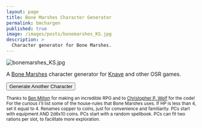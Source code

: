 ```yaml
---
layout: page
title: Bone Marshes Character Generator
permalink: bmchargen
published: true
image: /images/posts/bonemarshes_KS.jpg
description: >
  Character generator for Bone Marshes.
---
```

![bonemarshes_KS.jpg]({{site.url}}/images/posts/bonemarshes_KS.jpg)

<p>A <a href="/bone-marshes">Bone Marshes</a> character generator for <a href="https://www.drivethrurpg.com/product/250888/Knave">Knave</a> and other OSR games.</p>

<div class="tightSpacing buttonWrapper">
  <button class="btn btn-lg btn-primary" onclick="generate()">Generate Another Character</button>
</div>

<div class="container generatorCard" id="bmCard" style="display:none;">
  <div class="row">
    <div class="col tightSpacing h1" id="charName">Click the Button!</div>
  </div>
  <div class="row">
		<div class="col-xl-2 col-md-4 tightSpacing h3" id="charSTR"></div>
		<div class="col-xl-2 col-md-4 tightSpacing h3" id="charDEX"></div>
		<div class="col-xl-2 col-md-4 tightSpacing h3" id="charCON"></div>
		<div class="col-xl-2 col-md-4 tightSpacing h3" id="charINT"></div>
		<div class="col-xl-2 col-md-4 tightSpacing h3" id="charWIS"></div>
		<div class="col-xl-2 col-md-4 tightSpacing h3" id="charCHA"></div>
	</div>
  <p style="text-align: right;font-style: italic;"><small>You may swap any two ability bonuses</small></p>
  <hr class="tightSpacing">
  <p id="charHistory"></p>
  <div class="row">
		<div class="col-xl-3 col-md-6 tightSpacing" id="charPhysique"></div>
		<div class="col-xl-3 col-md-6 tightSpacing" id="charSkin"></div>
		<div class="col-xl-3 col-md-6 tightSpacing" id="charFace"></div>
		<div class="col-xl-3 col-md-6 tightSpacing" id="charHair"></div>
		<div class="col-xl-3 col-md-6 tightSpacing" id="charSpeech"></div>
		<div class="col-xl-3 col-md-6 tightSpacing" id="charClothing"></div>
		<div class="col-xl-3 col-md-6 tightSpacing" id="charVirtue"></div>
		<div class="col-xl-3 col-md-6 tightSpacing" id="charVice"></div>
  </div>
  <div class="row">
    <div class="col-xl-6 col-md-9" style="border-right: 1px solid var(--border-color);">
      <h2 id="charHP" class="tightSpacing"></h2>
      <p id="charArmor"></p>
      <h2 id="charSlots" class="tightSpacing"></h2>
      <p>
        You can choose from <strong>any or all</strong> of the items below to fill your inventory slots. Unless otherwise noted, each item takes up one slot. 
      </p>
      <p id="charItems"></p>
    </div>
    <div class="col-xl-6 col-md-9">
    <h2 class="tightSpacing">Starting Weapon:</h2>
      <p id="charWeapon"></p>
    <h2 class="tightSpacing">Or choose another:</h2>
      <ul>
        <li>Small Melee (d6, 1 hand, 1 slot)</li>
        <li>Medium (d8, 1 hand, 2 slots)</li>
        <li>Large (d10, 2 hands, 3 slots)</li>
        <li>Sling (d4, 1 slot)<br>and a bag of 20 stones (1 slot)</li>
        <li>Bow (d6, 2 hands, 2 slots)<br>and a quiver of 20 arrows (1 slot)</li>
        <li>Crossbow (d8, 2 hands, 3 slots)<br>and a pack of 20 bolts (1 slot)</li>
      </ul> 
    </div>
  </div>
</div>

<small>Thanks to <a href="http://questingblog.com/">Ben Milton</a> for making an incredible RPG and to <a href="http://chrispwolf.com/">Christopher P. Wolf</a> for the code! For the curious I'll list some of the house-rules that Bone Marshes uses. If HP is less than 4, set it equal to 4. Renames copper to coins, just for convenience and familiarity. PCs start with equipment AND 2d6x10 coins. PCs start with a random spellbook. PCs can fit two rations per slot, to facilitate more exploration.</small>

<script>
  var xmlhttp = new XMLHttpRequest();
  xmlhttp.onreadystatechange = function() {
    if (this.readyState == 4 && this.status == 200) {
      knave = JSON.parse(this.responseText);
    }
  };
  xmlhttp.open("GET", "/_pages/knave.json", true);
  xmlhttp.send(); 

function generate() {

  document.getElementById("bmCard").style = "";


  /* ======= NAMES ======= */
  document.getElementById("charName").innerText = "Name: " + knave.Names[Math.floor(Math.random() * knave.Names.length)];

  /* ======= STATS ======= */
  var die1 = Math.floor(Math.random() * 6) + 1;
  var die2 = Math.floor(Math.random() * 6) + 1;
  var die3 = Math.floor(Math.random() * 6) + 1;
  document.getElementById("charSTR").innerText = "STR: " + Math.min(die1, die2, die3);
  var die1 = Math.floor(Math.random() * 6) + 1;
  var die2 = Math.floor(Math.random() * 6) + 1;
  var die3 = Math.floor(Math.random() * 6) + 1;
  document.getElementById("charDEX").innerText = "DEX: " + Math.min(die1, die2, die3);
  var die1 = Math.floor(Math.random() * 6) + 1;
  var die2 = Math.floor(Math.random() * 6) + 1;
  var die3 = Math.floor(Math.random() * 6) + 1;
  var charCON = Math.min(die1, die2, die3);
  document.getElementById("charCON").innerText = "CON: " + charCON;
  var die1 = Math.floor(Math.random() * 6) + 1;
  var die2 = Math.floor(Math.random() * 6) + 1;
  var die3 = Math.floor(Math.random() * 6) + 1;
  document.getElementById("charINT").innerText = "INT: " + Math.min(die1, die2, die3);
  var die1 = Math.floor(Math.random() * 6) + 1;
  var die2 = Math.floor(Math.random() * 6) + 1;
  var die3 = Math.floor(Math.random() * 6) + 1;
  document.getElementById("charWIS").innerText = "WIS: " + Math.min(die1, die2, die3);
  var die1 = Math.floor(Math.random() * 6) + 1;
  var die2 = Math.floor(Math.random() * 6) + 1;
  var die3 = Math.floor(Math.random() * 6) + 1;
  document.getElementById("charCHA").innerText = "CHA: " + Math.min(die1, die2, die3);

  /* ======= HP ======= */
  document.getElementById("charHP").innerText = "Hit Points: " + knave.HP[Math.floor(Math.random() * knave.HP.length)];

  /* ======= TRAITS ======= */
  document.getElementById("charPhysique").innerHTML = "<strong>Physique</strong><br>" + knave.Physique[Math.floor(Math.random() * knave.Physique.length)];

  document.getElementById("charFace").innerHTML = "<strong>Face</strong><br>" + knave.Face[Math.floor(Math.random() * knave.Face.length)];

  document.getElementById("charSkin").innerHTML = "<strong>Skin</strong><br>" + knave.Skin[Math.floor(Math.random() * knave.Skin.length)];

  document.getElementById("charHair").innerHTML = "<strong>Hair</strong><br>" + knave.Hair[Math.floor(Math.random() * knave.Hair.length)];

  document.getElementById("charClothing").innerHTML = "<strong>Clothing</strong><br>" + knave.Clothing[Math.floor(Math.random() * knave.Clothing.length)];

  document.getElementById("charVirtue").innerHTML = "<strong>Virtue</strong><br>" + knave.Virtues[Math.floor(Math.random() * knave.Virtues.length)];

  document.getElementById("charVice").innerHTML = "<strong>Vice</strong><br>" + knave.Vices[Math.floor(Math.random() * knave.Vices.length)];

  document.getElementById("charSpeech").innerHTML = "<strong>Speech</strong><br>" + knave.Speech[Math.floor(Math.random() * knave.Speech.length)];

  /* ======= HISTORY ======= */
  document.getElementById("charHistory").innerHTML = "You used to be " +
    knave.Background[Math.floor(Math.random() * knave.Background.length)] +
    " but then you were " + knave.Misfortune[Math.floor(Math.random() * knave.Misfortune.length)] +
    ". Now you are a Knave: a tomb-raiding, adventure-seeking ne’er-do-well who wields a spell book just as easily as a blade.";

  /* ======= WEAPONS ======= */
  document.getElementById("charWeapon").innerHTML = knave.Weapons[Math.floor(Math.random() * knave.Weapons.length)];

  /* ======= ARMOR ======= */
  document.getElementById("charSlots").innerText = "Equipment: " + (charCON + 10) + " Slots";

  document.getElementById("charArmor").innerHTML = knave.Armor[Math.floor(Math.random() * knave.Armor.length)];

  /* ======= EQUIPMENT ======= */
  var die1 = Math.floor(Math.random() * 6) + 1;
  var die2 = Math.floor(Math.random() * 6) + 1;
  var startGold = die1 + die2;
  startGold = startGold * 10;

  document.getElementById("charItems").innerHTML = "<ul><li>" +
    startGold + " coins (100 coins per slot)</li><li>2 days of rations (2 rations per slot)</li><li>" +
    knave.Dungeoneering[Math.floor(Math.random() * knave.Dungeoneering.length)] + "</li><li>" +
    knave.Dungeoneering[Math.floor(Math.random() * knave.Dungeoneering.length)] + "</li><li>" +
    knave.General1[Math.floor(Math.random() * knave.General1.length)] + "</li><li>" +
    knave.General2[Math.floor(Math.random() * knave.General2.length)] +
    knave.ExtraArmor[Math.floor(Math.random() * knave.ExtraArmor.length)] +
    "</li><li>Spellbook - " + knave.Spells[Math.floor(Math.random() * knave.Spells.length)];
}
</script>